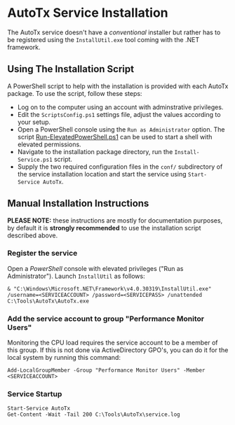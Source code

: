 # AutoTx Service Installation

The AutoTx service doesn't have a *conventional* installer but rather has to be
registered using the `InstallUtil.exe` tool coming with the .NET framework.

## Using The Installation Script

A PowerShell script to help with the installation is provided with each AutoTx
package. To use the script, follow these steps:

- Log on to the computer using an account with adminstrative privileges.
- Edit the `ScriptsConfig.ps1` settings file, adjust the values according to
  your setup.
- Open a PowerShell console using the `Run as Administrator` option. The script
  [Run-ElevatedPowerShell.ps1](Scripts/Run-ElevatedPowerShell.ps1) can  be used
  to start a shell with elevated permissions.
- Navigate to the installation package directory, run the `Install-Service.ps1`
  script.
- Supply the two required configuration files in the `conf/` subdirectory of
  the service installation location and start the service using `Start-Service
  AutoTx`.


## Manual Installation Instructions

**PLEASE NOTE:** these instructions are mostly for documentation purposes, by
default it is **strongly recommended** to use the installation script described
above.

### Register the service

Open a *PowerShell* console with elevated privileges ("Run as Administrator").
Launch `InstallUtil` as follows:

```
& "C:\Windows\Microsoft.NET\Framework\v4.0.30319\InstallUtil.exe" /username=<SERVICEACCOUNT> /password=<SERVICEPASS> /unattended C:\Tools\AutoTx\AutoTx.exe
```

### Add the service account to group "Performance Monitor Users"

Monitoring the CPU load requires the service account to be a member of this
group. If this is not done via ActiveDirectory GPO's, you can do it for the
local system by running this command:

```
Add-LocalGroupMember -Group "Performance Monitor Users" -Member <SERVICEACCOUNT>
```

### Service Startup

```
Start-Service AutoTx
Get-Content -Wait -Tail 200 C:\Tools\AutoTx\service.log
```